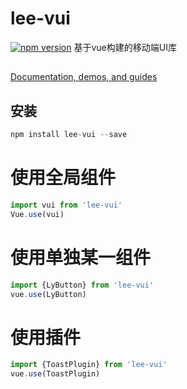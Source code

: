 # lee-vui
[![npm version](https://badge.fury.io/js/lee-vui.svg)](https://www.npmjs.com/package/lee-vui)
基于vue构建的移动端UI库

## 
[Documentation, demos, and guides](https://jessica-liyan.github.io/ng5-ui/)

## 安装
```js
npm install lee-vui --save
```

# 使用全局组件
```js
import vui from 'lee-vui'
Vue.use(vui)
```

# 使用单独某一组件
```js
import {LyButton} from 'lee-vui'
vue.use(LyButton)
```

# 使用插件
```js
import {ToastPlugin} from 'lee-vui'
vue.use(ToastPlugin)
```